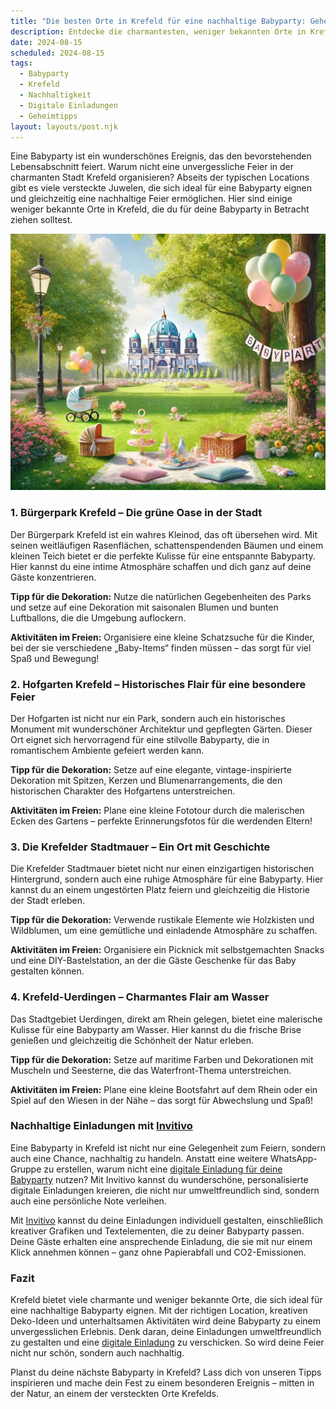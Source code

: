 ```yaml
---
title: "Die besten Orte in Krefeld für eine nachhaltige Babyparty: Geheimtipps für unvergessliche Feiern"
description: Entdecke die charmantesten, weniger bekannten Orte in Krefeld für eine umweltfreundliche Babyparty, inklusive kreativer Dekorationstipps und personalisierten digitalen Einladungen.
date: 2024-08-15
scheduled: 2024-08-15
tags:
  - Babyparty
  - Krefeld
  - Nachhaltigkeit
  - Digitale Einladungen
  - Geheimtipps
layout: layouts/post.njk
---
```


Eine Babyparty ist ein wunderschönes Ereignis, das den bevorstehenden Lebensabschnitt feiert. Warum nicht eine unvergessliche Feier in der charmanten Stadt Krefeld organisieren? Abseits der typischen Locations gibt es viele versteckte Juwelen, die sich ideal für eine Babyparty eignen und gleichzeitig eine nachhaltige Feier ermöglichen. Hier sind einige weniger bekannte Orte in Krefeld, die du für deine Babyparty in Betracht ziehen solltest.

![Babyparty im Park](/img/picnic-park.webp)

### 1. **Bürgerpark Krefeld – Die grüne Oase in der Stadt**

Der Bürgerpark Krefeld ist ein wahres Kleinod, das oft übersehen wird. Mit seinen weitläufigen Rasenflächen, schattenspendenden Bäumen und einem kleinen Teich bietet er die perfekte Kulisse für eine entspannte Babyparty. Hier kannst du eine intime Atmosphäre schaffen und dich ganz auf deine Gäste konzentrieren.

**Tipp für die Dekoration:** Nutze die natürlichen Gegebenheiten des Parks und setze auf eine Dekoration mit saisonalen Blumen und bunten Luftballons, die die Umgebung auflockern.

**Aktivitäten im Freien:** Organisiere eine kleine Schatzsuche für die Kinder, bei der sie verschiedene „Baby-Items“ finden müssen – das sorgt für viel Spaß und Bewegung!

### 2. **Hofgarten Krefeld – Historisches Flair für eine besondere Feier**

Der Hofgarten ist nicht nur ein Park, sondern auch ein historisches Monument mit wunderschöner Architektur und gepflegten Gärten. Dieser Ort eignet sich hervorragend für eine stilvolle Babyparty, die in romantischem Ambiente gefeiert werden kann.

**Tipp für die Dekoration:** Setze auf eine elegante, vintage-inspirierte Dekoration mit Spitzen, Kerzen und Blumenarrangements, die den historischen Charakter des Hofgartens unterstreichen.

**Aktivitäten im Freien:** Plane eine kleine Fototour durch die malerischen Ecken des Gartens – perfekte Erinnerungsfotos für die werdenden Eltern!

### 3. **Die Krefelder Stadtmauer – Ein Ort mit Geschichte**

Die Krefelder Stadtmauer bietet nicht nur einen einzigartigen historischen Hintergrund, sondern auch eine ruhige Atmosphäre für eine Babyparty. Hier kannst du an einem ungestörten Platz feiern und gleichzeitig die Historie der Stadt erleben.

**Tipp für die Dekoration:** Verwende rustikale Elemente wie Holzkisten und Wildblumen, um eine gemütliche und einladende Atmosphäre zu schaffen.

**Aktivitäten im Freien:** Organisiere ein Picknick mit selbstgemachten Snacks und eine DIY-Bastelstation, an der die Gäste Geschenke für das Baby gestalten können.

### 4. **Krefeld-Uerdingen – Charmantes Flair am Wasser**

Das Stadtgebiet Uerdingen, direkt am Rhein gelegen, bietet eine malerische Kulisse für eine Babyparty am Wasser. Hier kannst du die frische Brise genießen und gleichzeitig die Schönheit der Natur erleben.

**Tipp für die Dekoration:** Setze auf maritime Farben und Dekorationen mit Muscheln und Seesterne, die das Waterfront-Thema unterstreichen.

**Aktivitäten im Freien:** Plane eine kleine Bootsfahrt auf dem Rhein oder ein Spiel auf den Wiesen in der Nähe – das sorgt für Abwechslung und Spaß!

### **Nachhaltige Einladungen mit [Invitivo](https://invitivo.com/create)**

Eine Babyparty in Krefeld ist nicht nur eine Gelegenheit zum Feiern, sondern auch eine Chance, nachhaltig zu handeln. Anstatt eine weitere WhatsApp-Gruppe zu erstellen, warum nicht eine [digitale Einladung für deine Babyparty](https://invitivo.com/) nutzen? Mit Invitivo kannst du wunderschöne, personalisierte digitale Einladungen kreieren, die nicht nur umweltfreundlich sind, sondern auch eine persönliche Note verleihen. 

Mit [Invitivo](https://invitivo.com/) kannst du deine Einladungen individuell gestalten, einschließlich kreativer Grafiken und Textelementen, die zu deiner Babyparty passen. Deine Gäste erhalten eine ansprechende Einladung, die sie mit nur einem Klick annehmen können – ganz ohne Papierabfall und CO2-Emissionen.

### **Fazit**

Krefeld bietet viele charmante und weniger bekannte Orte, die sich ideal für eine nachhaltige Babyparty eignen. Mit der richtigen Location, kreativen Deko-Ideen und unterhaltsamen Aktivitäten wird deine Babyparty zu einem unvergesslichen Erlebnis. Denk daran, deine Einladungen umweltfreundlich zu gestalten und eine [digitale Einladung](https://invitivo.com) zu verschicken. So wird deine Feier nicht nur schön, sondern auch nachhaltig.

Planst du deine nächste Babyparty in Krefeld? Lass dich von unseren Tipps inspirieren und mache dein Fest zu einem besonderen Ereignis – mitten in der Natur, an einem der versteckten Orte Krefelds.
